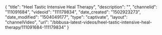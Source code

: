 {
    "title": "Heel Tastic Intensive Heal Therapy",
    "description": "",
    "channelid": "111091684",
    "videoid": "111179834",
    "date_created": "1502923273",
    "date_modified": "1504049177",
    "type": "captivate",
    "layout": "channelVideo",
    "url": "\/bbbusa-latest-videos\/heel-tastic-intensive-heal-therapy\/111091684-111179834"
}